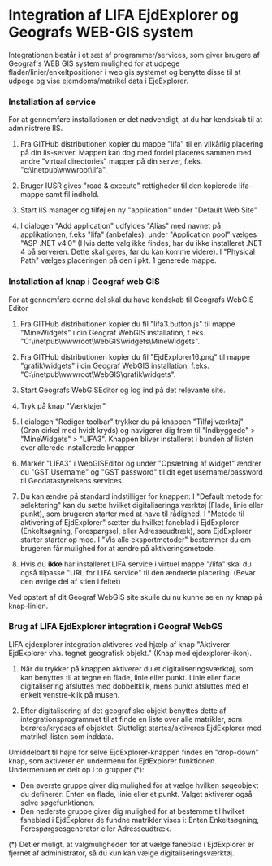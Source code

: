 # Integration af LIFA EjdExplorer og Geografs WEB-GIS system

Integrationen består i et sæt af programmer/services, som giver brugere af Geograf's WEB GIS system mulighed for at udpege flader/linier/enkeltpositioner i web gis systemet og benytte disse til at udpege og vise ejemdoms/matrikel data i EjeExplorer.

### Installation af service

For at gennemføre installationen er det nødvendigt, at du har kendskab til at administrere IIS.

1. Fra GITHub distributionen kopier du mappe "lifa" til en vilkårlig placering på din iis-server. Mappen kan dog med fordel placeres sammen med andre "virtual directories" mapper på din server, f.eks. "c:\inetpub\wwwroot\lifa".

2. Bruger IUSR gives "read & execute" rettigheder til den kopierede lifa-mappe samt fil indhold.

3. Start IIS manager og tilføj en ny "application" under "Default Web Site"

4. I dialogen "Add application" udfyldes "Alias" med navnet på applikationen, f.eks "lifa" (anbefales); under "Application pool" vælges "ASP .NET v4.0" (Hvis dette valg ikke findes, har du ikke installeret .NET 4 på serveren. Dette skal gøres, før du kan komme videre). I "Physical Path" vælges placeringen på den i pkt. 1 generede mappe.

### Installation af knap i Geograf web GIS

For at gennemføre denne del skal du have kendskab til Geografs WebGIS Editor

1. Fra GITHub distributionen kopier du fil "lifa3.button.js" til mappe "MineWidgets" i din Geograf WebGIS installation, f.eks. "C:\inetpub\wwwroot\WebGIS\widgets\MineWidgets".
2. Fra GITHub distributionen kopier du fil "EjdExplorer16.png" til mappe "grafik\widgets" i din Geograf WebGIS installation, f.eks. "C:\inetpub\wwwroot\WebGIS\grafik\widgets".

3. Start Geografs WebGISEditor og log ind på det relevante site.
4. Tryk på knap "Værktøjer"
5. I dialogen "Rediger toolbar" trykker du på knappen "Tilføj værktøj" (Grøn cirkel med hvidt kryds) og navigerer dig frem til "Indbyggede" > "MineWidgets" > "LIFA3". Knappen bliver installeret i bunden af listen over allerede installerede knapper

6. Markér "LIFA3" i WebGISEditor og under "Opsætning af widget" ændrer du "GST Username" og "GST password" til dit eget username/password til Geodatastyrelsens services.

7. Du kan ændre på standard indstilliger for knappen:
I "Default metode for selektering" kan du sætte hvilket digitaliserings værktøj (Flade, linie eller punkt), som brugeren starter med at have til rådighed.
I "Metode til aktivering af EjdExplorer" sætter du hvilket faneblad i EjdExplorer (Enkeltsøgning, Forespørgsel, eller Adresseudtræk), som EjdExplorer starter starter op med.
I "Vis alle eksportmetoder" bestemmer du om brugeren får mulighed for at ændre på aktiveringsmetode.

8. Hvis du **ikke** har installeret LIFA service i virtuel mappe "/lifa" skal du også tilpasse "URL for LIFA service" til den ændrede placering. (Bevar den øvrige del af stien i feltet)

Ved opstart af dit Geograf WebGIS site skulle du nu kunne se en ny knap på knap-linien.

### Brug af LIFA EjdExplorer integration i Geograf WebGS

LIFA ejdexplorer integration aktiveres ved hjælp af knap "Aktiverer EjdExplorer vha. tegnet geografisk objekt." (Knap med ejdexplorer-ikon).

1. Når du trykker på knappen aktiverer du et digitaliseringsværktøj, som kan benyttes til at tegne en flade, linie eller punkt. Linie eller flade digitalisering afsluttes med dobbeltklik, mens punkt afsluttes med et enkelt venstre-klik på musen.

2. Efter digitalisering af det geografiske objekt benyttes dette af integrationsprogrammet til at finde en liste over alle matrikler, som berøres/krydses af objektet. Slutteligt startes/aktiveres EjdExplorer med matrikel-listen som inddata.

Umiddelbart til højre for selve EjdExplorer-knappen findes en "drop-down" knap, som aktiverer en undermenu for EjdExplorer funktionen. Undermenuen er delt op i to grupper (*):
- Den øverste gruppe giver dig mulighed for at vælge hvilken søgeobjekt du definerer: Enten en flade, linie eller et punkt. Valget aktiverer også selve søgefunktionen.
- Den nederste gruppe giver dig mulighed for at bestemme til hvilket faneblad i EjdExplorer de fundne matrikler vises i: Enten Enkeltsøgning, Forespørgsesgenerator eller Adresseudtræk.

(*) Det er muligt, at valgmuligheden for at vælge faneblad i EjdExplorer er fjernet af administrator, så du kun kan vælge digitaliseringsværktøj.


















